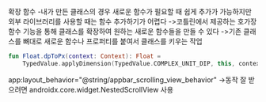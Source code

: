 확장 함수
-내가 만든 클래스의 경우 새로운 함수가 필요할 때 쉽게 추가가 가능하지만 외부 라이브러리를 사용할 때는 함수 추가하기가 어렵다
->코틀린에서 제공하는 호가장 함수 기능을 통해 클래스를 확장하여 원하는 새로운 함수들을 만들 수 있다
->기존 클래스를 뼈대로 새로운 함수나 프로퍼티를 붙여서 클래스를 키우는 작업


```kotlin
fun Float.dpToPx(context: Context): Float =
    TypedValue.applyDimension(TypedValue.COMPLEX_UNIT_DIP, this, context.resources.displayMetrics)
```


app:layout_behavior="@string/appbar_scrolling_view_behavior"
->동작 잘 받으려면 androidx.core.widget.NestedScrollView 사용